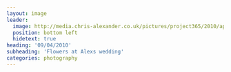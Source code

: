 ```yaml
---
layout: image
leader:
  image: http://media.chris-alexander.co.uk/pictures/project365/2010/apr/09/090410.jpg
  position: bottom left
  hidetext: true
heading: '09/04/2010'
subheading: 'Flowers at Alexs wedding'
categories: photography
---
```

